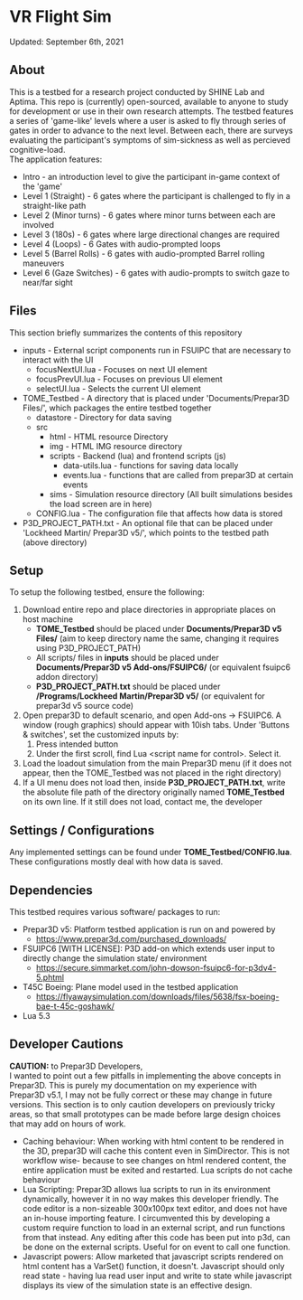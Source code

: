 # VR Flight Sim
Updated: September 6th, 2021

## About
This is a testbed for a research project conducted by SHINE Lab and Aptima. This repo is (currently) open-sourced, available to anyone to study for development or use in their own research attempts. The testbed features a series of 'game-like' levels where a user is asked to fly through series of gates in order to advance to the next level. Between each, there are surveys evaluating the participant's symptoms of sim-sickness as well as percieved cognitive-load.<br>
The application features:
- Intro - an introduction level to give the participant in-game context of the 'game'
- Level 1 (Straight) - 6 gates where the participant is challenged to fly in a straight-like path
- Level 2 (Minor turns) - 6 gates where minor turns between each are involved
- Level 3 (180s) - 6 gates where large directional changes are required
- Level 4 (Loops) - 6 Gates with audio-prompted loops
- Level 5 (Barrel Rolls) - 6 gates with audio-prompted Barrel rolling maneuvers
- Level 6 (Gaze Switches) - 6 gates with audio-prompts to switch gaze to near/far sight


## Files
This section briefly summarizes the contents of this repository
- inputs - External script components run in FSUIPC that are necessary to interact with the UI
    - focusNextUI.lua - Focuses on next UI element
    - focusPrevUI.lua - Focuses on previous UI element
    - selectUI.lua - Selects the current UI element
- TOME_Testbed - A directory that is placed under 'Documents/Prepar3D Files/', which packages the entire testbed together
    - datastore - Directory for data saving
    - src
        - html - HTML resource Directory
        - img - HTML IMG resource directory
        - scripts - Backend (lua) and frontend scripts (js)
            - data-utils.lua - functions for saving data locally
            - events.lua - functions that are called from prepar3D at certain events
        - sims - Simulation resource directory (All built simulations besides the load screen are in here)
    - CONFIG.lua - The configuration file that affects how data is stored
- P3D_PROJECT_PATH.txt - An optional file that can be placed under 'Lockheed Martin/ Prepar3D v5/', which points to the testbed path (above directory)


## Setup
To setup the following testbed, ensure the following:
1. Download entire repo and place directories in appropriate places on host machine
    - **TOME_Testbed** should be placed under **Documents/Prepar3D v5 Files/** (aim to keep directory name the same, changing it requires using P3D_PROJECT_PATH)
    - All scripts/ files in **inputs** should be placed under **Documents/Prepar3D v5 Add-ons/FSUIPC6/** (or equivalent fsuipc6 addon directory)
    - **P3D_PROJECT_PATH.txt** should be placed under **/Programs/Lockheed Martin/Prepar3D v5/** (or equivalent for prepar3d v5 source code)
2. Open prepar3D to default scenario, and open Add-ons -> FSUIPC6. A window (rough graphics) should appear with 10ish tabs. Under 'Buttons & switches', set the customized inputs by:
    1. Press intended button
    2. Under the first scroll, find Lua &lt;script name for control&gt;. Select it.
3. Load the loadout simulation from the main Prepar3D menu (if it does not appear, then the TOME_Testbed was not placed in the right directory)
4. If a UI menu does not load then, inside **P3D_PROJECT_PATH.txt**, write the absolute file path of the directory originally named **TOME_Testbed** on its own line. If it still does not load, contact me, the developer


## Settings / Configurations
Any implemented settings can be found under **TOME_Testbed/CONFIG.lua**. These configurations mostly deal with how data is saved.


## Dependencies
This testbed requires various software/ packages to run:
- Prepar3D v5: Platform testbed application is run on and powered by
    - https://www.prepar3d.com/purchased_downloads/
- FSUIPC6 [WITH LICENSE]: P3D add-on which extends user input to directly change the simulation state/ environment
    - https://secure.simmarket.com/john-dowson-fsuipc6-for-p3dv4-5.phtml
- T45C Boeing: Plane model used in the testbed application
    - https://flyawaysimulation.com/downloads/files/5638/fsx-boeing-bae-t-45c-goshawk/
- Lua 5.3


## Developer Cautions
**CAUTION:** to Prepar3D Developers,<br>
I wanted to point out a few pitfalls in implementing the above concepts in Prepar3D. This is purely my documentation on my experience with Prepar3D v5.1, I may not be fully correct or these may change in future versions. This section is to only caution developers on previously tricky areas, so that small prototypes can be made before large design choices that may add on hours of work.
- Caching behaviour: When working with html content to be rendered in the 3D, prepar3D will cache this content even in SimDirector. This is not workflow wise- because to see changes on html rendered content, the entire application must be exited and restarted. Lua scripts do not cache behaviour
- Lua Scripting: Prepar3D allows lua scripts to run in its environment dynamically, however it in no way makes this developer friendly. The code editor is a non-sizeable 300x100px text editor, and does not have an in-house importing feature. I circumvented this by developing a custom require function to load in an external script, and run functions from that instead. Any editing after this code has been put into p3d, can be done on the external scripts. Useful for on event to call one function.
- Javascript powers: Allow marketed that javascript scripts rendered on html content has a VarSet() function, it doesn't. Javascript should only read state - having lua read user input and write to state while javascript displays its view of the simulation state is an effective design.